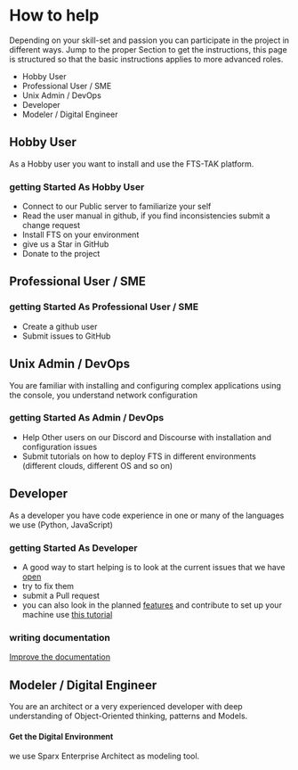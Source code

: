 # How to help
Depending on your skill-set and passion you can participate in the project in different ways.
Jump to the proper Section to get the instructions, this page is structured so that the basic instructions applies to more advanced roles.

* Hobby User
* Professional User / SME
* Unix Admin / DevOps
* Developer
* Modeler / Digital Engineer 

## Hobby User
As a Hobby user you want to install and use the FTS-TAK platform.
### getting Started As Hobby User
* Connect to our Public server to familiarize your self
* Read the user manual  in github, if you find inconsistencies submit a change request
* Install FTS on your environment
* give us a Star in GitHub
* Donate to the project

## Professional User / SME
### getting Started As Professional User / SME
* Create a github user
* Submit issues to GitHub

## Unix Admin / DevOps
You are familiar with installing and configuring complex applications using the console, you understand network configuration

### getting Started As Admin / DevOps
* Help Other users on our Discord and Discourse with installation and configuration issues
* Submit tutorials on how to deploy FTS in different environments (different clouds, different OS and so on)

## Developer
As a developer you have code experience in one or many of the languages we use (Python, JavaScript)

### getting Started As Developer
* A good way to start helping is to look at the current issues that we have [open](https://github.com/FreeTAKTeam/FreeTakServer/issues?q=is%3Aissue+is%3Aopen+is%3Aissue+is%3Aopen+label%3Abug_normal%2Cbug_minor%2Cbug_Fatal)  
* try to fix them 
* submit a Pull request
* you can also look in the planned [features](https://github.com/FreeTAKTeam/FreeTakServer/issues?q=is%3Aissue+is%3Aopen+label%3Aenhancement) and contribute 
to set up your machine use [this tutorial](2.DevelopmentSetup.md)

### writing documentation

[Improve the documentation](3.WriteDocumentation.md)


## Modeler / Digital Engineer
You are an architect or a very experienced developer with deep understanding of Object-Oriented thinking, patterns and Models.

#### Get the Digital Environment
we use Sparx Enterprise Architect as modeling tool.
